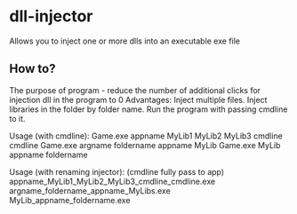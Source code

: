 # dll-injector
Allows you to inject one or more dlls into an executable exe file

## How to?
The purpose of program - reduce the number of additional clicks for injection dll in the program to 0
Advantages:
Inject multiple files.
Inject libraries in the folder by folder name.
Run the program with passing cmdline to it.

Usage (with cmdline):
Game.exe appname MyLib1 MyLib2 MyLib3 cmdline cmdline
Game.exe argname foldername appname MyLib
Game.exe MyLib appname foldername

Usage (with renaming injector): (cmdline fully pass to app)
appname_MyLib1_MyLib2_MyLib3_cmdline_cmdline.exe
argname_foldername_appname_MyLibs.exe
MyLib_appname_foldername.exe